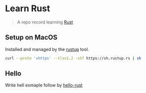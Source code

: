 # Learn Rust

> A repo record learning [Rust](https://www.rust-lang.org/learn/get-started)

## Setup on MacOS

Installed and managed by the [rustup](https://github.com/rust-lang/rustup) tool.

```bash
curl --proto '=https' --tlsv1.2 -sSf https://sh.rustup.rs | sh
```

## Hello

Write hell exmaple follow by [hello-rust](https://www.rust-lang.org/learn/get-started#generating-new-project)
